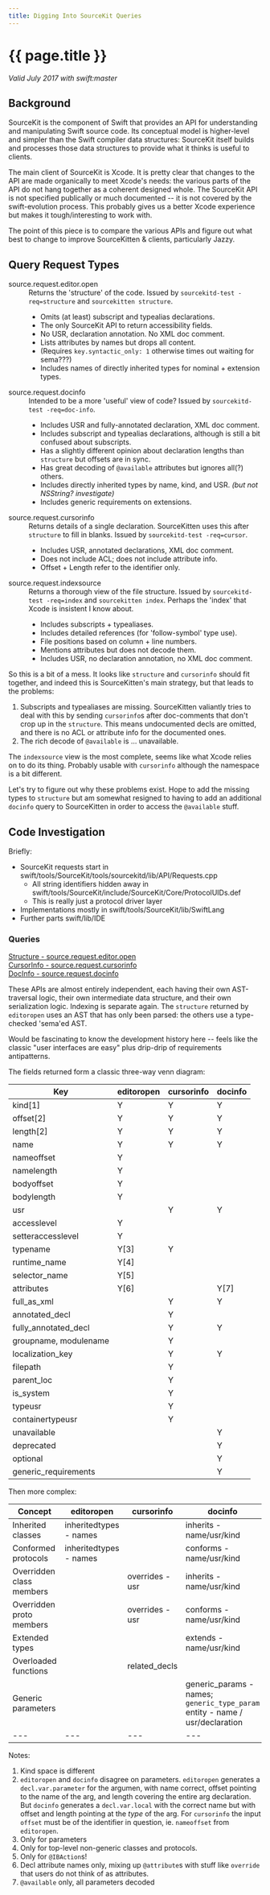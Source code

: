 ```yaml
---
title: Digging Into SourceKit Queries
---
```

# {{ page.title }}

*Valid July 2017 with swift:master*

## Background

SourceKit is the component of Swift that provides an API for understanding
and manipulating Swift source code.  Its conceptual model is higher-level
and simpler than the Swift compiler data structures: SourceKit itself builds
and processes those data structures to provide what it thinks is useful to
clients.

The main client of SourceKit is Xcode.  It is pretty clear that changes to
the API are made organically to meet Xcode's needs: the various parts of the
API do not hang together as a coherent designed whole. The SourceKit API is
not specified publically or much documented -- it is not covered by the
swift-evolution process. This probably gives us a better Xcode experience but
makes it tough/interesting to work with.

The point of this piece is to compare the various APIs and figure out what
best to change to improve SourceKitten & clients, particularly Jazzy.

## Query Request Types

<dl>
<dt>source.request.editor.open</dt>
<dd>
Returns the 'structure' of the code.  Issued by
<code>sourcekitd-test -req=structure</code> and
<code>sourcekitten structure</code>.
<ul>
<li>Omits (at least) subscript and typealias declarations.</li>
<li>The only SourceKit API to return accessibility fields.</li>
<li>No USR, declaration annotation.  No XML doc comment.</li>
<li>Lists attributes by names but drops all content.</li>
<li>(Requires <code>key.syntactic_only: 1</code> otherwise times out waiting for
sema???)</li>
<li>Includes names of directly inherited types for nominal + extension types.</li>
</ul>
</dd>
<dt>source.request.docinfo</dt>
<dd>
Intended to be a more 'useful' view of code?  Issued by
<code>sourcekitd-test -req=doc-info</code>.
<ul>
<li>Includes USR and fully-annotated declaration, XML doc comment.</li>
<li>Includes subscript and typealias declarations, although is still a bit
confused about subscripts.</li>
<li>Has a slightly different opinion about declaration lengths than
<code>structure</code> but offsets are in sync.</li>
<li>Has great decoding of <code>@available</code> attributes but ignores all(?)
others.</li>
<li>Includes directly inherited types by name, kind, and USR.
<i>(but not NSString? investigate)</i></li>
<li>Includes generic requirements on extensions.</li>
</ul>
</dd>
<dt>source.request.cursorinfo</dt>
<dd>
Returns details of a single declaration.  SourceKitten uses this after
<code>structure</code> to fill in blanks.  Issued by
<code>sourcekitd-test -req=cursor</code>.
<ul>
<li>Includes USR, annotated declarations, XML doc comment.</li>
<li>Does not include ACL; does not include attribute info.</li>
<li>Offset + Length refer to the identifier only.</li>
</ul>
</dd>
<dt>source.request.indexsource</dt>
<dd>
Returns a thorough view of the file structure.  Issued by <code>sourcekitd-test -req=index</code> and <code>sourcekitten index</code>.  Perhaps the 'index' that
Xcode is insistent I know about.
<ul>
<li>Includes subscripts + typealiases.</li>
<li>Includes detailed references (for 'follow-symbol' type use).</li>
<li>File positions based on column + line numbers.</li>
<li>Mentions attributes but does not decode them.</li>
<li>Includes USR, no declaration annotation, no XML doc comment.</li>
</ul>
</dd>
</dl>

So this is a bit of a mess. It looks like <code>structure</code> and
<code>cursorinfo</code> should fit together, and indeed this is SourceKitten's
main strategy, but that leads to the problems:
1. Subscripts and typealiases are missing.  SourceKitten valiantly tries to deal
   with this by sending `cursorinfo`s after doc-comments that don't crop up in
   the `structure`.  This means undocumented decls are omitted, and there is no
   ACL or attribute info for the documented ones.
2. The rich decode of `@available` is ... unavailable.

The `indexsource` view is the most complete, seems like what Xcode relies on to
do its thing.  Probably usable with `cursorinfo` although the namespace is a bit
different.

Let's try to figure out why these problems exist.  Hope to add the missing
types to `structure` but am somewhat resigned to having to add an additional
`docinfo` query to SourceKitten in order to access the `@available` stuff.

## Code Investigation

Briefly:
* SourceKit requests start in swift/tools/SourceKit/tools/sourcekitd/lib/API/Requests.cpp
    * All string identifiers hidden away in swift/tools/SourceKit/include/SourceKit/Core/ProtocolUIDs.def
    * This is really just a protocol driver layer
* Implementations mostly in swift/tools/SourceKit/lib/SwiftLang
* Further parts swift/lib/IDE

### Queries

[Structure - source.request.editor.open](sourcekit_editoropen.html)  
[CursorInfo - source.request.cursorinfo](sourcekit_cursorinfo.html)  
[DocInfo - source.request.docinfo](sourcekit_docinfo.html)  

These APIs are almost entirely independent, each having their own AST-traversal
logic, their own intermediate data structure, and their own serialization logic.
Indexing is separate again. The `structure` returned by `editoropen` uses an AST
that has only been parsed: the others use a type-checked 'sema'ed AST.

Would be fascinating to know the development history here -- feels like the
classic "user interfaces are easy" plus drip-drip of requirements antipatterns.

The fields returned form a classic three-way venn diagram:

| Key | editoropen | cursorinfo | docinfo |
|---|---|---|---|
| kind[1] | Y | Y | Y |
| offset[2] | Y | Y | Y |
| length[2] | Y | Y | Y |
| name | Y | Y | Y |
| nameoffset | Y | | |
| namelength | Y | | |
| bodyoffset | Y | | |
| bodylength | Y | | |
| usr | | Y | Y |
| accesslevel | Y | | |
| setteraccesslevel | Y | | |
| typename | Y[3] | Y | |
| runtime_name | Y[4] | | |
| selector_name | Y[5] | | |
| attributes | Y[6] | | Y[7] |
| full_as_xml | | Y | Y |
| annotated_decl | | Y | |
| fully_annotated_decl | | Y | Y |
| groupname, modulename | | Y | |
| localization_key | | Y | Y |
| filepath | | Y | |
| parent_loc | | Y | |
| is_system | | Y | |
| typeusr | | Y | |
| containertypeusr | | Y | |
| unavailable | | | Y |
| deprecated | | | Y |
| optional | | | Y |
| generic_requirements | | | Y |

Then more complex:

| Concept | editoropen | cursorinfo | docinfo |
|---|---|---|---|
| Inherited classes | inheritedtypes - names | | inherits - name/usr/kind
| Conformed protocols | inheritedtypes - names || conforms - name/usr/kind
| Overridden class members | | overrides - usr | inherits - name/usr/kind
| Overridden proto members | | overrides - usr | conforms - name/usr/kind
| Extended types | | | extends - name/usr/kind
| Overloaded functions | | related_decls |
| Generic parameters | | | generic_params - names; `generic_type_param` entity - name / usr/declaration
|---|---|---|---|

Notes:
1. Kind space is different
2. `editoropen` and `docinfo` disagree on parameters.  `editoropen` generates
   a `decl.var.parameter` for the argumen, with name correct, offset pointing to
   the name of the arg, and length covering the entire arg declaration.  But
   `docinfo` generates a `decl.var.local` with the correct name but with
   offset and length pointing at the *type* of the arg.  For `cursorinfo` the
   input `offset` must be of the identifier in question, ie. `nameoffset` from
   `editoropen`.
3. Only for parameters
4. Only for top-level non-generic classes and protocols.
5. Only for `@IBAction`s!
6. Decl attribute names only, mixing up `@attribute`s with stuff like `override`
   that users do not think of as attributes.
7. `@available` only, all parameters decoded
